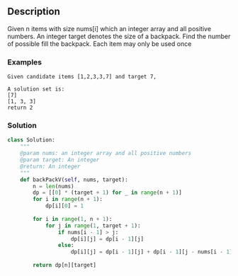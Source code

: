 ## Description
Given n items with size nums[i] which an integer array and all positive numbers. An integer target denotes the size of a backpack. Find the number of possible fill the backpack. Each item may only be used once

### Examples
```
Given candidate items [1,2,3,3,7] and target 7,

A solution set is: 
[7]
[1, 3, 3]
return 2
```

### Solution
```Python
class Solution:
    """
    @param nums: an integer array and all positive numbers
    @param target: An integer
    @return: An integer
    """
    def backPackV(self, nums, target):
        n = len(nums)
        dp = [[0] * (target + 1) for _ in range(n + 1)]
        for i in range(n + 1):
            dp[i][0] = 1
            
        for i in range(1, n + 1):
            for j in range(1, target + 1):
                if nums[i - 1] > j:
                    dp[i][j] = dp[i - 1][j]
                else:
                    dp[i][j] = dp[i - 1][j] + dp[i - 1][j - nums[i - 1]]
        
        return dp[n][target]
```
